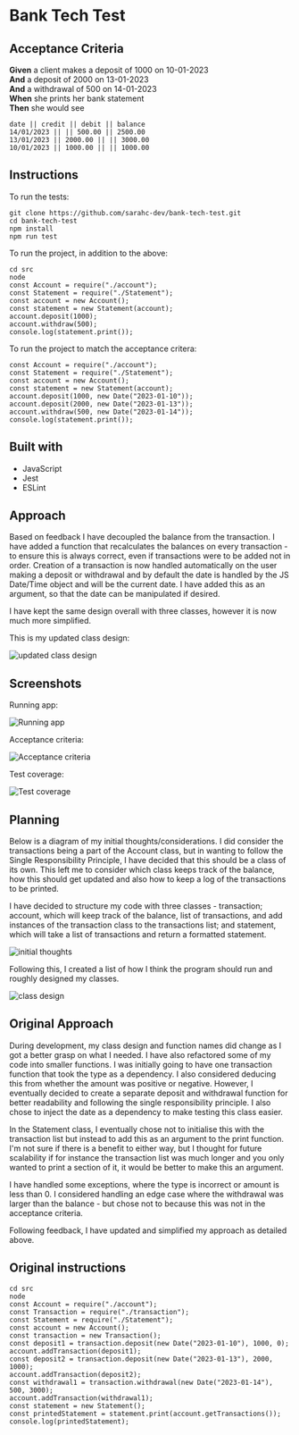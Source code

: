 # Bank Tech Test

## Acceptance Criteria

**Given** a client makes a deposit of 1000 on 10-01-2023  
**And** a deposit of 2000 on 13-01-2023  
**And** a withdrawal of 500 on 14-01-2023  
**When** she prints her bank statement  
**Then** she would see

```plain
date || credit || debit || balance
14/01/2023 || || 500.00 || 2500.00
13/01/2023 || 2000.00 || || 3000.00
10/01/2023 || 1000.00 || || 1000.00
```

## Instructions

To run the tests:

```plain
git clone https://github.com/sarahc-dev/bank-tech-test.git
cd bank-tech-test
npm install
npm run test
```

To run the project, in addition to the above:

```plain
cd src
node
const Account = require("./account");
const Statement = require("./Statement");
const account = new Account();
const statement = new Statement(account);
account.deposit(1000);
account.withdraw(500);
console.log(statement.print());
```

To run the project to match the acceptance critera:

```plain
const Account = require("./account");
const Statement = require("./Statement");
const account = new Account();
const statement = new Statement(account);
account.deposit(1000, new Date("2023-01-10"));
account.deposit(2000, new Date("2023-01-13"));
account.withdraw(500, new Date("2023-01-14"));
console.log(statement.print());
```

## Built with

- JavaScript
- Jest
- ESLint

## Approach

Based on feedback I have decoupled the balance from the transaction. I have added a function that recalculates the balances on every transaction - to ensure this is always correct, even if transactions were to be added not in order. Creation of a transaction is now handled automatically on the user making a deposit or withdrawal and by default the date is handled by the JS Date/Time object and will be the current date. I have added this as an argument, so that the date can be manipulated if desired.

I have kept the same design overall with three classes, however it is now much more simplified.

This is my updated class design:

![updated class design](./diagrams/updated-class-design.png)

## Screenshots

Running app:

![Running app](./diagrams/screenshot-running-app.png)

Acceptance criteria:

![Acceptance criteria](./diagrams/screenshot-acceptance-criteria.png)

Test coverage:

![Test coverage](./diagrams/screenshot-test-coverage.png)

## Planning

Below is a diagram of my initial thoughts/considerations. I did consider the transactions being a part of the Account class, but in wanting to follow the Single Responsibility Principle, I have decided that this should be a class of its own. This left me to consider which class keeps track of the balance, how this should get updated and also how to keep a log of the transactions to be printed.

I have decided to structure my code with three classes - transaction; account, which will keep track of the balance, list of transactions, and add instances of the transaction class to the transactions list; and statement, which will take a list of transactions and return a formatted statement.

![initial thoughts](./diagrams/initial-thoughts.png)

Following this, I created a list of how I think the program should run and roughly designed my classes.

![class design](./diagrams/class-design.png)

## Original Approach

During development, my class design and function names did change as I got a better grasp on what I needed. I have also refactored some of my code into smaller functions. I was initially going to have one transaction function that took the type as a dependency. I also considered deducing this from whether the amount was positive or negative. However, I eventually decided to create a separate deposit and withdrawal function for better readability and following the single responsibility principle. I also chose to inject the date as a dependency to make testing this class easier.

In the Statement class, I eventually chose not to initialise this with the transaction list but instead to add this as an argument to the print function. I'm not sure if there is a benefit to either way, but I thought for future scalability if for instance the transaction list was much longer and you only wanted to print a section of it, it would be better to make this an argument.

I have handled some exceptions, where the type is incorrect or amount is less than 0. I considered handling an edge case where the withdrawal was larger than the balance - but chose not to because this was not in the acceptance criteria.

Following feedback, I have updated and simplified my approach as detailed above.

## Original instructions

```plain
cd src
node
const Account = require("./account");
const Transaction = require("./transaction");
const Statement = require("./Statement");
const account = new Account();
const transaction = new Transaction();
const deposit1 = transaction.deposit(new Date("2023-01-10"), 1000, 0);
account.addTransaction(deposit1);
const deposit2 = transaction.deposit(new Date("2023-01-13"), 2000, 1000);
account.addTransaction(deposit2);
const withdrawal1 = transaction.withdrawal(new Date("2023-01-14"), 500, 3000);
account.addTransaction(withdrawal1);
const statement = new Statement();
const printedStatement = statement.print(account.getTransactions());
console.log(printedStatement);
```
